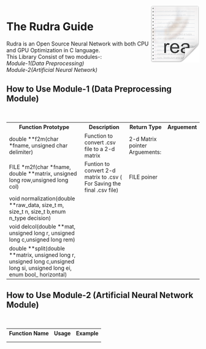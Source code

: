 <img src="icon.png" align="right" >

# The Rudra Guide
Rudra is an Open Source Neural Network with both CPU and GPU Optimization in C language. 
<br>This Library Consist of two modules-:
<br>
*Module-1(Data Preprocessing)*
<br>
*Module-2(Artificial Neural Network)*

## How to Use Module-1 (Data Preprocessing Module)
<br>
<table style="width:100%">
  <tr>
    <th>Function Prototype</th>
     <th>Description</th>
    <th>Return Type</th>
    <th>Arguement</th>
    
  </tr>
  <tr>
    <td>double **f2m(char *fname, unsigned char delimiter)</td>
    <td>Function to convert .csv file to a 2-d matrix</td>
    <td>2-d Matrix pointer <br> Arguements:<br></td>
    <td></td>
  </tr>
  <tr>
    <td>FILE *m2f(char *fname, double **matrix, unsigned long row,unsigned long col)</td>
    <td>Funtion to convert 2-d matrix to .csv ( For Saving the final .csv file)</td>
    <td>FILE poiner</td>
  </tr>
   <tr>
    <td>void normalization(double **raw_data, size_t m, size_t n, size_t b,enum n_type decision)</td>
    <td></td>
    <td></td>
    <td></td>
  </tr>
  <tr>
    <td>void delcol(double **mat, unsigned long r, unsigned long c,unsigned long rem)</td>
    <td></td>
    <td></td>
    <td></td>
  </tr>
  <tr>
    <td>double **split(double **matrix, unsigned long r, unsigned long c,unsigned long si, unsigned long ei, enum bool_ horizontal)</td>
    <td></td>
    <td></td>
    <td></td>
  </tr>
  
</table>

## How to Use Module-2 (Artificial Neural Network Module)
<br>
<table style="width:100%">
  <tr>
    <th>Function Name</th>
    <th>Usage</th>
    <th>Example</th>
  </tr>
  <tr>
    <td></td>
    <td></td>
    <td></td>
  </tr>
  <tr>
    <td></td>
    <td></td>
    <td></td>
  </tr>
</table>



